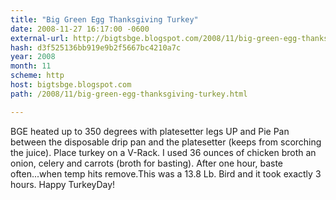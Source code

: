```yaml
---
title: "Big Green Egg Thanksgiving Turkey"
date: 2008-11-27 16:17:00 -0600
external-url: http://bigtsbge.blogspot.com/2008/11/big-green-egg-thanksgiving-turkey.html
hash: d3f525136bb919e9b2f5667bc4210a7c
year: 2008
month: 11
scheme: http
host: bigtsbge.blogspot.com
path: /2008/11/big-green-egg-thanksgiving-turkey.html

---
```


BGE heated up to 350 degrees with platesetter legs UP and Pie Pan between the disposable drip pan and the platesetter (keeps from scorching the juice). Place turkey on a V-Rack. I used 36 ounces of chicken broth an onion, celery and carrots (broth for basting). After one hour, baste often...when temp hits remove.This was a 13.8 Lb. Bird and it took exactly 3 hours. Happy TurkeyDay!   
